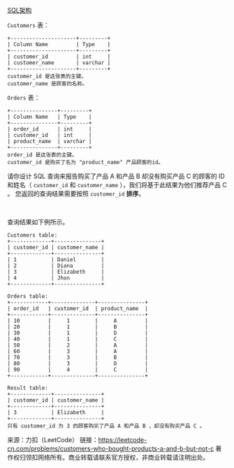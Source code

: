 [SQL架构](https://github.com/Zhenghao-Liu/LeetCode_problem-and-solution/blob/master/1398.购买了产品A和产品B却米有购买产品C的顾客/PROBLEM.sql) 
 
 ```Customers``` 表：
```
+---------------------+---------+
| Column Name         | Type    |
+---------------------+---------+
| customer_id         | int     |
| customer_name       | varchar |
+---------------------+---------+
customer_id 是这张表的主键。
customer_name 是顾客的名称。
```

```Orders``` 表：
```
+---------------+---------+
| Column Name   | Type    |
+---------------+---------+
| order_id      | int     |
| customer_id   | int     |
| product_name  | varchar |
+---------------+---------+
order_id 是这张表的主键。
customer_id 是购买了名为 "product_name" 产品顾客的id。
```

请你设计 SQL 查询来报告购买了产品 A 和产品 B 却没有购买产品 C 的顾客的 ID 和姓名（ ```customer_id``` 和 ```customer_name``` ），我们将基于此结果为他们推荐产品 C 。
您返回的查询结果需要按照 ```customer_id``` **排序**。

 

查询结果如下例所示。
```
Customers table:
+-------------+---------------+
| customer_id | customer_name |
+-------------+---------------+
| 1           | Daniel        |
| 2           | Diana         |
| 3           | Elizabeth     |
| 4           | Jhon          |
+-------------+---------------+

Orders table:
+------------+--------------+---------------+
| order_id   | customer_id  | product_name  |
+------------+--------------+---------------+
| 10         |     1        |     A         |
| 20         |     1        |     B         |
| 30         |     1        |     D         |
| 40         |     1        |     C         |
| 50         |     2        |     A         |
| 60         |     3        |     A         |
| 70         |     3        |     B         |
| 80         |     3        |     D         |
| 90         |     4        |     C         |
+------------+--------------+---------------+

Result table:
+-------------+---------------+
| customer_id | customer_name |
+-------------+---------------+
| 3           | Elizabeth     |
+-------------+---------------+
只有 customer_id 为 3 的顾客购买了产品 A 和产品 B ，却没有购买产品 C 。
```

来源：力扣（LeetCode）
链接：https://leetcode-cn.com/problems/customers-who-bought-products-a-and-b-but-not-c
著作权归领扣网络所有。商业转载请联系官方授权，非商业转载请注明出处。
